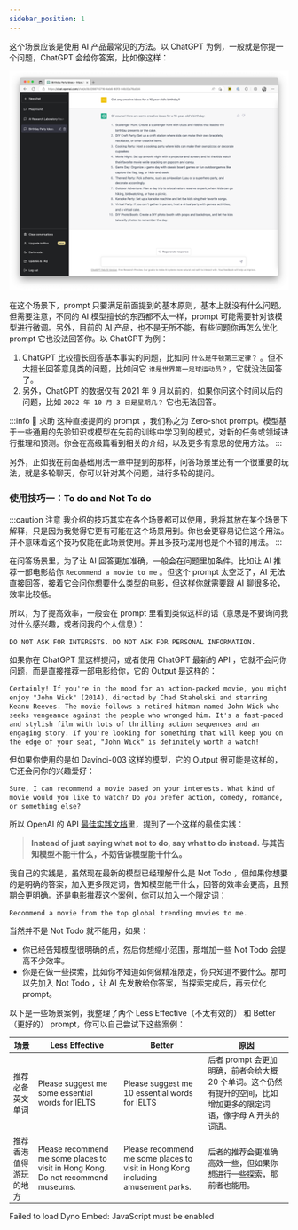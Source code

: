 ```yaml
---
sidebar_position: 1
---
```

<head>
  <script defer="defer" src="https://embed.trydyno.com/embedder.js"></script>
  <link href="https://embed.trydyno.com/embedder.css" rel="stylesheet" />
</head>

这个场景应该是使用 AI 产品最常见的方法。以 ChatGPT 为例，一般就是你提一个问题，ChatGPT 会给你答案，比如像这样：

![Q&AExample.png](./assets/Q%26AExample.png)

在这个场景下，prompt 只要满足前面提到的基本原则，基本上就没有什么问题。但需要注意，不同的 AI 模型擅长的东西都不太一样，prompt 可能需要针对该模型进行微调。另外，目前的 AI 产品，也不是无所不能，有些问题你再怎么优化 prompt 它也没法回答你。以 ChatGPT 为例：

1. ChatGPT 比较擅长回答基本事实的问题，比如问 `什么是牛顿第三定律？` 。但不太擅长回答意见类的问题，比如问它 `谁是世界第一足球运动员？`，它就没法回答了。
2. 另外，ChatGPT 的数据仅有 2021 年 9 月以前的，如果你问这个时间以后的问题，比如 `2022 年 10 月 3 日是星期几？` 它也无法回答。

:::info 🔴 求助
这种直接提问的 prompt ，我们称之为 Zero-shot prompt。模型基于一些通用的先验知识或模型在先前的训练中学习到的模式，对新的任务或领域进行推理和预测。你会在高级篇看到相关的介绍，以及更多有意思的使用方法。
:::

另外，正如我在前面基础用法一章中提到的那样，问答场景里还有一个很重要的玩法，就是多轮聊天，你可以针对某个问题，进行多轮的提问。

### **使用技巧一：To do and Not To do**

:::caution 注意
我介绍的技巧其实在各个场景都可以使用，我将其放在某个场景下解释，只是因为我觉得它更有可能在这个场景用到。你也会更容易记住这个用法。并不意味着这个技巧仅能在此场景使用。并且多技巧混用也是个不错的用法。
:::

在问答场景里，为了让 AI 回答更加准确，一般会在问题里加条件。比如让 AI 推荐一部电影给你 `Recommend a movie to me` 。但这个 prompt 太空泛了，AI 无法直接回答，接着它会问你想要什么类型的电影，但这样你就需要跟 AI 聊很多轮，效率比较低。

所以，为了提高效率，一般会在 prompt 里看到类似这样的话（意思是不要询问我对什么感兴趣，或者问我的个人信息）：

```other
DO NOT ASK FOR INTERESTS. DO NOT ASK FOR PERSONAL INFORMATION.
```

如果你在 ChatGPT 里这样提问，或者使用 ChatGPT 最新的 API ，它就不会问你问题，而是直接推荐一部电影给你，它的 Output 是这样的：

```other
Certainly! If you're in the mood for an action-packed movie, you might enjoy "John Wick" (2014), directed by Chad Stahelski and starring Keanu Reeves. The movie follows a retired hitman named John Wick who seeks vengeance against the people who wronged him. It's a fast-paced and stylish film with lots of thrilling action sequences and an engaging story. If you're looking for something that will keep you on the edge of your seat, "John Wick" is definitely worth a watch!
```

但如果你使用的是如 Davinci-003 这样的模型，它的 Output 很可能是这样的，它还会问你的兴趣爱好：

```other
Sure, I can recommend a movie based on your interests. What kind of movie would you like to watch? Do you prefer action, comedy, romance, or something else?
```

所以 OpenAI 的 API [最佳实践文档](https://help.openai.com/en/articles/6654000-best-practices-for-prompt-engineering-with-openai-api)里，提到了一个这样的最佳实践：

> **Instead of just saying what not to do, say what to do instead. 与其告知模型不能干什么，不妨告诉模型能干什么。** 

我自己的实践是，虽然现在最新的模型已经理解什么是 Not Todo ，但如果你想要的是明确的答案，加入更多限定词，告知模型能干什么，回答的效率会更高，且预期会更明确。还是电影推荐这个案例，你可以加入一个限定词：

```other
Recommend a movie from the top global trending movies to me.
```

当然并不是 Not Todo 就不能用，如果：

- 你已经告知模型很明确的点，然后你想缩小范围，那增加一些 Not Todo 会提高不少效率。
- 你是在做一些探索，比如你不知道如何做精准限定，你只知道不要什么。那可以先加入 Not Todo ，让 AI 先发散给你答案，当探索完成后，再去优化 prompt。

以下是一些场景案例，我整理了两个 Less Effective（不太有效的） 和 Better（更好的） prompt，你可以自己尝试下这些案例：

| 场景          | Less Effective                                                                   | Better                                                                           | 原因                                                                |
| ----------- | -------------------------------------------------------------------------------- | -------------------------------------------------------------------------------- | ----------------------------------------------------------------- |
| 推荐必备英文单词    | Please suggest me some essential words for IELTS                                 | Please suggest me 10 essential words for IELTS                                   | 后者 prompt 会更加明确，前者会给大概 20 个单词。这个仍然有提升的空间，比如增加更多的限定词语，像字母 A 开头的词语。 |
| 推荐香港值得游玩的地方 | Please recommend me some places to visit in Hong Kong. Do not recommend museums. | Please recommend me some places to visit in Hong Kong including amusement parks. | 后者的推荐会更准确高效一些，但如果你想进行一些探索，那前者也能用。                                 |

<div trydyno-embed="" openai-model="text-davinci-003" initial-prompt="Please suggest me some essential words for IELTS" initial-response="1. Essential: important, necessary, required, indispensable, vital
1. Important: critical, significant, major, key, essential
2. Necessary: essential, required, indispensable, mandatory, needful
3. Required: necessary, essential, mandatory, needed, called for
4. Indispensable: essential, necessary, vital, critical, required" max-tokens="256" box-rows="3" model-temp="0.7" top-p="1">
    <noscript>Failed to load Dyno Embed: JavaScript must be enabled</noscript>
</div>

